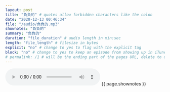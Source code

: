 ```yaml
---
layout: post
title: "負負的" # quotes allow forbidden characters like the colon
date: "2020-12-13 00:46:34"
file: "/audio/負負的.mp3"
shownotes: "負負的"
summary: "負負的"
duration: "file_duration" # audio length in min:sec
length: "file_length" # filesize in bytes
explicit: "no" # change to yes to flag with the explicit tag
block: "no" # change to yes to keep an episode from showing up in iTunes
# permalink: /1 # will be the ending part of the pages URL, delete to default to the title
---
```


<audio controls>
<source src="{{site.url}}{{site.baseurl}}{{ page.file }}" type="audio/x-mp3">
Your browser does not support the audio element.
</audio>
{{ page.shownotes }}
